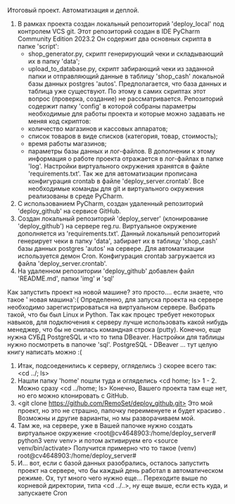 Итоговый проект. Автоматизация и деплой.

1. В рамках проекта создан локальный репозиторий 'deploy_local' под контролем VCS git.
   Этот репозиторий создан в IDE PyCharm Community Edition 2023.2
   Он содержит два основных скрипта в папке 'script':
      - shop_generator.py, скрипт генерирующий чеки и складывающий их в папку 'data';
      - upload_to_database.py, скрипт забирающий чеки из заданной папки и отправляющий
        данные в таблицу 'shop_cash' локальной базы данных postgres 'autos'.
   Предполагается, что база данных и таблица уже существуют. По этому в самих скриптах
   этот вопрос (проверка, создание) не рассматривается.
   Репозиторий содержит папку 'config' в которой собраны параметры необходимые 
   для работы проекта и которые можно задавать не меняя код скриптов:
      - количество магазинов и кассовых аппаратов;
      - список товаров в виде списков (категория, товар, стоимость);
      - время работы магазинов;
      - параметры базы данных и лог-файлов.
   В дополнении к этому информация о работе проекта отражается в лог-файлах в папке 'log'.
   Настройки виртуального окружения хранятся в файле 'requirements.txt'. Так же 
   для автоматизации прописана конфигурация crontab в файле 'deploy_server.crontab'.
   Все необходимые команды для git и виртуального окружения реализованы в среде PyCharm.
2. С использованием PyCharm, создан удаленный репозиторий 'deploy_github' на сервисе GitHub.
3. Создан локальный репозиторий 'deploy_server' (клонирование 'deploy_github') на сервере reg.ru.
   Виртуальное окружение дополняется из 'requirements.txt'.
   Данный локальный репозиторий генерирует чеки в папку 'data', забирает их в таблицу 
   'shop_cash' базы данных postgres 'autos' на сервере.
   Для автоматизации используется демон Cron. Конфигурация crontab загружается из файла 
   'deploy_server.crontab'.
4. На удаленном репозитории 'deploy_github' добавлен файл 'README.md',
   папки 'img'  и 'sql'

Как запустить проект на новой машине? это просто.... если знаете, что такое  ' новая машина':(
Определенно, для запуска проекта на сервере необходимо зарегистрироваться на виртуальном сервере.
Выбрать такой, что бы был Linux и Python.
Так как процес требует некоторых навыков, для подключения к серверу лучше использовать 
какой нибудь менеджер, что бы не снилась командная строка (putty).
Конечно, еще нужна СУБД PostgreSQL  и что то типа DBeaver. Настройки для таблицы нужно посмотреть 
в папочке 'sql'. PostgreSQL -  DBeaver ... тут целую книгу написать можно :(

1. Итак, подсоеденились к серверу, огляделись :) скорее всего так: <cd ../; ls>
2. Нашли папку 'home' пошли туда и огляделись <cd home; ls>
1 - 2. Можно сразу <cd ../home; ls>
Конечно, Вашего проекта там еще нет, но его можно клонировать с GitHub.
3. <git clone https://github.com/RemoSet/deploy_github.git> Это мой проект, но это не страшно,
   папочку переименуете и будет красиво <mv deploy_github deploy_server>.
   Возможны и другие варианты, но мы разворачиваем мой.
4. Там же, на сервере, уже в Вашей папочке <cd deploy_server> нужно создать виртуальное окружение
   <root@cv4648903:/home/deploy_server# python3 venv venv> и потом активируем его <source venv/bin/activate>
   Получится примерно что то такое (venv) root@cv4648903:/home/deploy_server#
5. И... вот, если с базой данных разобрались, осталось запустить проект на сервере,
   что бы каждый день работал в автоматическом режиме. Ох, тут много чего нужно еще...
   Переходите выше по корневой директории, типа <cd ../..>, ну еще выше, если есть куда,
   и запускаете Cron 

   

   

